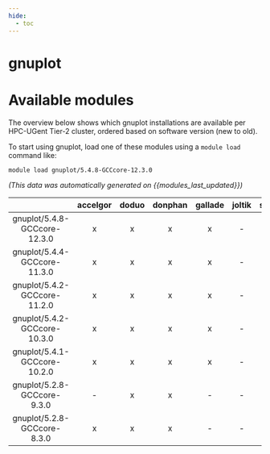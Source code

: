 ```yaml
---
hide:
  - toc
---
```


gnuplot
=======

# Available modules


The overview below shows which gnuplot installations are available per HPC-UGent Tier-2 cluster, ordered based on software version (new to old).

To start using gnuplot, load one of these modules using a `module load` command like:

```shell
module load gnuplot/5.4.8-GCCcore-12.3.0
```

*(This data was automatically generated on {{modules_last_updated}})*  

| |accelgor|doduo|donphan|gallade|joltik|shinx|skitty|
| :---: | :---: | :---: | :---: | :---: | :---: | :---: | :---: |
|gnuplot/5.4.8-GCCcore-12.3.0|x|x|x|x|-|x|x|
|gnuplot/5.4.4-GCCcore-11.3.0|x|x|x|x|-|-|-|
|gnuplot/5.4.2-GCCcore-11.2.0|x|x|x|x|-|-|-|
|gnuplot/5.4.2-GCCcore-10.3.0|x|x|x|x|-|-|-|
|gnuplot/5.4.1-GCCcore-10.2.0|x|x|x|x|-|-|-|
|gnuplot/5.2.8-GCCcore-9.3.0|-|x|x|-|-|-|-|
|gnuplot/5.2.8-GCCcore-8.3.0|x|x|x|-|-|-|-|
